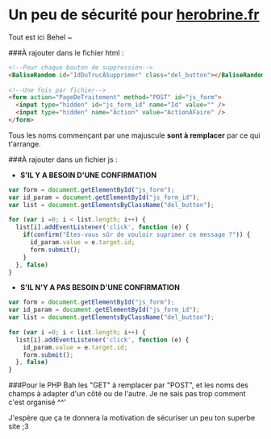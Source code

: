# Un peu de sécurité pour [herobrine.fr](http://herobrine.fr)

Tout est ici Behel ~

###À rajouter dans le fichier html :
``` html
<!--Pour chaque bouton de suppression-->
<BaliseRandom id="IdDuTrucÀSupprimer" class="del_button"></BaliseRandom>
  
<!--Une fois par fichier-->
<form action="PageDeTraitement" method="POST" id="js_form">
  <input type="hidden" id="js_form_id" name="Id" value="" />
  <input type="hidden" name="Action" value="ActionÀFaire" />
</form>
```
Tous les noms commençant par une majuscule **sont à remplacer** par ce qui t'arrange.

###À rajouter dans un fichier js : 
* **S'IL Y A BESOIN D'UNE CONFIRMATION**
``` javascript
var form = document.getElementById("js_form");
var id_param = document.getElementById("js_form_id");
var list = document.getElementsByClassName("del_button");
  
for (var i =0; i < list.length; i++) {
  list[i].addEventListener('click', function (e) {
    if(confirm("Êtes-vous sûr de vouloir suprimer ce message ?")) {
      id_param.value = e.target.id;
      form.submit();
    }
  }, false)
}
```
* **S'IL N'Y A PAS BESOIN D'UNE CONFIRMATION**
``` javascript
var form = document.getElementById("js_form");
var id_param = document.getElementById("js_form_id");
var list = document.getElementsByClassName("del_button");
  
for (var i =0; i < list.length; i++) {
  list[i].addEventListener('click', function (e) {
    id_param.value = e.target.id;
    form.submit();
  }, false)
}
```

###Pour le PHP
Bah les "GET" à remplacer par "POST", et les noms des champs à adapter d'un côté ou de l'autre. Je ne sais pas trop comment c'est organisé ^^'

J'espère que ça te donnera la motivation de sécuriser un peu ton superbe site ;3
